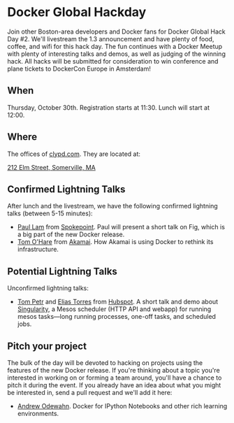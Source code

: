 # Docker Global Hackday

Join other Boston-area developers and Docker fans for Docker Global Hack Day #2. We'll livestream the 1.3 announcement  and have plenty of food, coffee, and wifi for this hack day. The fun continues with a Docker Meetup with plenty of interesting talks and demos, as well as judging of the winning hack. All hacks will be submitted for consideration to win conference and plane tickets to DockerCon Europe in Amsterdam!

## When

Thursday, October 30th.  Registration starts at 11:30.  Lunch will start at 12:00.

## Where

The offices of [clypd.com](http://clypd.com/).  They are located at:

[212 Elm Street, Somerville, MA](https://goo.gl/maps/7xuMS)


## Confirmed Lightning Talks

After lunch and the livestream, we have the following confirmed lightning talks (between 5-15 minutes):

* [Paul Lam](https://twitter.com/quantisan) from [Spokepoint](http://www.spokepoint.com/).  Paul will present a short talk on Fig, which is a big part of the new Docker release.
* [Tom O'Hare](https://www.linkedin.com/pub/tom-o-hare) from [Akamai](http://www.akamai.com/).  How Akamai is using Docker to rethink its infrastructure.

## Potential Lightning Talks

Unconfirmed lightning talks:

* [Tom Petr](https://twitter.com/tpetr) and [Elias Torres](http://www.eliastorres.com/) from [Hubspot](http://www.hubspot.com/).  A short talk and demo about [Singularity](https://github.com/HubSpot/Singularity), a Mesos scheduler (HTTP API and webapp) for running mesos tasks—long running processes, one-off tasks, and scheduled jobs. 


## Pitch your project

The bulk of the day will be devoted to hacking on projects using the features of the new Docker release.  If you're thinking about a topic you're interested in working on or forming a team around, you'll have a chance to pitch it during the event.  If you already have an idea about what you might be interested in, send a pull request and we'll add it here:

* [Andrew Odewahn](https://github.com/odewahn).  Docker for IPython Notebooks and other rich learning environments.
